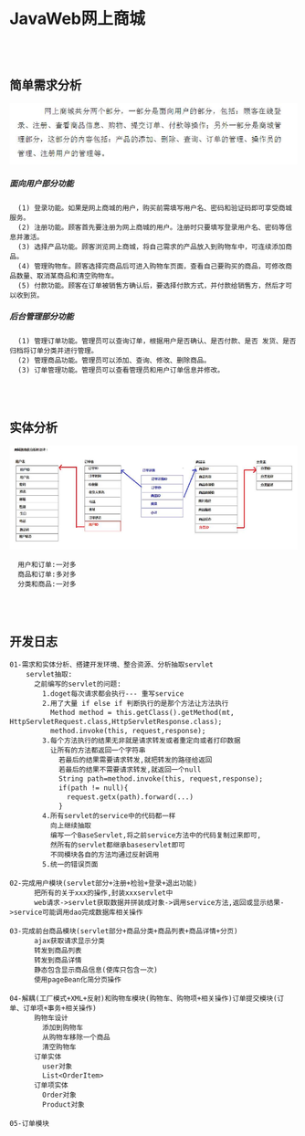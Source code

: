 # JavaWeb网上商城

<br><br>

## 简单需求分析
![img](https://github.com/luguanxing/JavaWeb/blob/master/01-JavaWeb%E7%BD%91%E4%B8%8A%E5%95%86%E5%9F%8E/pictures/01-%E7%AE%80%E5%8D%95%E9%9C%80%E6%B1%82%E5%88%86%E6%9E%90.jpg?raw=true)

##### 面向用户部分功能
```
  (1) 登录功能。如果是网上商城的用户，购买前需填写用户名、密码和验证码即可享受商城服务。
  (2) 注册功能。顾客首先要注册为网上商城的用户。注册时只要填写登录用户名、密码等信息并激活。
  (3) 选择产品功能。顾客浏览网上商城，将自己需求的产品放入到购物车中，可连续添加商品。
  (4) 管理购物车。顾客选择完商品后可进入购物车页面，查看自己要购买的商品，可修改商品数量、取消某商品和清空购物车。
  (5) 付款功能。顾客在订单被销售方确认后，要选择付款方式，并付款给销售方，然后才可以收到货。 
```

##### 后台管理部分功能
```
  (1) 管理订单功能。管理员可以查询订单，根据用户是否确认、是否付款、是否 发货、是否归档将订单分类并进行管理。
  (2) 管理商品功能。管理员可以添加、查询、修改、删除商品。
  (3) 订单管理功能。管理员可以查看管理员和用户订单信息并修改。
```

<br><br>

## 实体分析
![img](https://github.com/luguanxing/JavaWeb/blob/master/01-JavaWeb%E7%BD%91%E4%B8%8A%E5%95%86%E5%9F%8E/pictures/02-%E5%AE%9E%E4%BD%93%E5%88%86%E6%9E%90.jpg?raw=true)
```
  用户和订单:一对多
  商品和订单:多对多
  分类和商品:一对多	
```

<br><br>

## 开发日志
```
01-需求和实体分析、搭建开发环境、整合资源、分析抽取servlet
    servlet抽取:
      之前编写的servlet的问题:
        1.doget每次请求都会执行--- 重写service
        2.用了大量 if else if 判断执行的是那个方法让方法执行
          Method method = this.getClass().getMethod(mt, HttpServletRequest.class,HttpServletResponse.class);
          method.invoke(this, request,response);
        3.每个方法执行的结果无非就是请求转发或者重定向或者打印数据
          让所有的方法都返回一个字符串
            若最后的结果需要请求转发,就把转发的路径给返回
            若最后的结果不需要请求转发,就返回一个null
            String path=method.invoke(this, request,response);
            if(path != null){
              request.getx(path).forward(...)
            }
        4.所有servlet的service中的代码都一样
          向上继续抽取
          编写一个BaseServlet,将之前service方法中的代码复制过来即可,
          然所有的servlet都继承baseservlet即可
          不同模块各自的方法均通过反射调用
        5.统一的错误页面

02-完成用户模块(servlet部分+注册+检验+登录+退出功能)
      把所有的关于xxx的操作,封装xxxservlet中
      web请求->servlet获取数据并拼装成对象->调用service方法,返回或显示结果->service可能调用dao完成数据库相关操作

03-完成前台商品模块(servlet部分+商品分类+商品列表+商品详情+分页)
      ajax获取请求显示分类
      转发到商品列表
      转发到商品详情
      静态包含显示商品信息(使库只包含一次)
      使用pageBean化简分页操作
      
04-解耦(工厂模式+XML+反射)和购物车模块(购物车、购物项+相关操作)订单提交模块(订单、订单项+事务+相关操作)
      购物车设计
        添加到购物车
        从购物车移除一个商品
        清空购物车
      订单实体
        user对象
        List<OrderItem>
      订单项实体
        Order对象
        Product对象

05-订单模块

```
